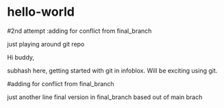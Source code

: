 # hello-world

#2nd attempt :adding for conflict from final_branch

just playing around git repo

Hi buddy,

subhash here, getting started with git in infoblox.
Will be exciting using git.

#adding for conflict from final_branch

just another line
final version in final_branch based out of main brach
